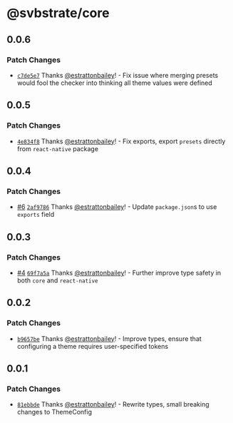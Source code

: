 # @svbstrate/core

## 0.0.6

### Patch Changes

- [`c7de5e7`](https://github.com/front-of-house/svbstrate/commit/c7de5e79887d91295d21ac0109cfbd19eedfd3c1) Thanks [@estrattonbailey](https://github.com/estrattonbailey)! - Fix issue where merging presets would fool the checker into thinking all theme values were defined

## 0.0.5

### Patch Changes

- [`4e834f8`](https://github.com/front-of-house/svbstrate/commit/4e834f8a635c9ad7033b349102d946efbc6239cb) Thanks [@estrattonbailey](https://github.com/estrattonbailey)! - Fix exports, export `presets` directly from `react-native` package

## 0.0.4

### Patch Changes

- [#6](https://github.com/front-of-house/svbstrate/pull/6) [`2af9786`](https://github.com/front-of-house/svbstrate/commit/2af97866560b8729021ad29c226591e028c99f8d) Thanks [@estrattonbailey](https://github.com/estrattonbailey)! - Update `package.json`s to use `exports` field

## 0.0.3

### Patch Changes

- [#4](https://github.com/front-of-house/svbstrate/pull/4) [`69f7a5a`](https://github.com/front-of-house/svbstrate/commit/69f7a5addc6febb158d17f159fec0e1c1efaf981) Thanks [@estrattonbailey](https://github.com/estrattonbailey)! - Further improve type safety in both `core` and `react-native`

## 0.0.2

### Patch Changes

- [`b9657be`](https://github.com/front-of-house/svbstrate/commit/b9657be1b8780dd92ac56fc7eb6038190daae338) Thanks [@estrattonbailey](https://github.com/estrattonbailey)! - Improve types, ensure that configuring a theme requires user-specified tokens

## 0.0.1

### Patch Changes

- [`81ebbde`](https://github.com/front-of-house/svbstrate/commit/81ebbde57b7d7959576d9de64ab5d43965f72d40) Thanks [@estrattonbailey](https://github.com/estrattonbailey)! - Rewrite types, small breaking changes to ThemeConfig
